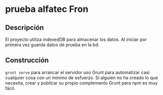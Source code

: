 # prueba alfatec Fron

## Descripción

El proyecto utiliza indexedDB para almacenar los datos. Al iniciar por primera vez guarda datos de prueba en la bd.

## Construcción

`grunt serve` para arrancar el servidor uso Grunt para automatizar casi cualquier cosa con un mínimo de esfuerzo. Si alguien no ha creado lo que necesita, crear y publicar su propio complemento Grunt para npm es muy fácil.



